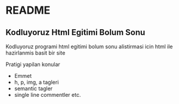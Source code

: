 # README 

## Kodluyoruz Html Egitimi Bolum Sonu

Kodluyoruz programi html egitimi bolum sonu alistirmasi icin html ile hazirlanmis basit bir site

Pratigi yapilan konular
-   Emmet
-   h, p, img, a tagleri
-   semantic tagler
-   single line commentler etc. 